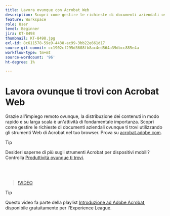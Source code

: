 ```yaml
---
title: Lavora ovunque con Acrobat Web
description: Scopri come gestire le richieste di documenti aziendali ovunque ti trovi utilizzando gli strumenti Web di Acrobat nel tuo browser
feature: Workspace
role: User
level: Beginner
jira: KT-8498
thumbnail: KT-8498.jpg
exl-id: 8c611578-59e9-4438-ac99-3bb22e661d17
source-git-commit: cc1902cf295d3608fb8ac4ed564a39dbcc885e4a
workflow-type: tm+mt
source-wordcount: '96'
ht-degree: 1%

---
```


# Lavora ovunque ti trovi con Acrobat Web

Grazie all&#39;impiego remoto ovunque, la distribuzione dei contenuti in modo rapido e su larga scala è un&#39;attività di fondamentale importanza. Scopri come gestire le richieste di documenti aziendali ovunque ti trovi utilizzando gli strumenti Web di Acrobat nel tuo browser. Prova su [acrobat.adobe.com](https://acrobat.adobe.com/it/it/).

>[!TIP]
>
>Desideri saperne di più sugli strumenti Acrobat per dispositivi mobili? Controlla [Produttività ovunque ti trovi](productivity.md).

<br> 

>[!VIDEO](https://video.tv.adobe.com/v/3443541?enablevpops&quality=12&learn=on&hidetitle=true&captions=ita)

>[!TIP]
>
>Questo video fa parte della playlist [Introduzione ad Adobe Acrobat](https://experienceleague.adobe.com/it/playlists/acrobat-get-started-business-users), disponibile gratuitamente per l&#39;Experience League.

